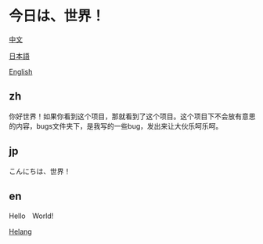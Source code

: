 # 今日は、世界！
[中文](##zh)

[日本語](##jp)

[English](#en)
## zh
你好世界！如果你看到这个项目，那就看到了这个项目。这个项目下不会放有意思的内容，bugs文件夹下，是我写的一些bug，发出来让大伙乐呵乐呵。
## jp
こんにちは、世界！
## en
Hello　World! 

[Helang](https://github.com/kifuan/helang)
